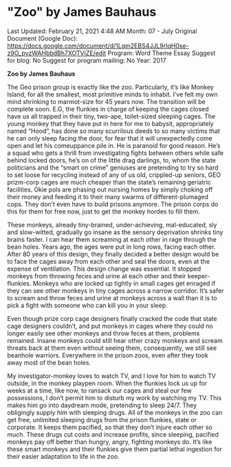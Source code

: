 # "Zoo" by James Bauhaus

Last Updated: February 21, 2021 4:48 AM
Month: 07 - July
Original Document (Google Doc): https://docs.google.com/document/d/1Lqm2EBS4JJL9rIqH0se-z9O_pyzWAHbbdBh7XOTViZE/edit
Program: Word Theme Essay
Suggest for blog: No
Suggest for program mailing: No
Year: 2017

**Zoo by James Bauhaus**

The Geo prison group is exactly like the zoo. Particularly, it’s like Monkey Island, for all the smallest, most primitive minds to inhabit. I’ve felt my own mind shrinking to marmot-size for 45 years now. The transition will be complete soon. E.G, the flunkies in charge of keeping the cages closed have us all trapped in their tiny, two-ape, toilet-sized sleeping cages. The young monkey that they have put in here for me to babysit, appropriately named “Hood”, has done so many scurrilous deeds to so many victims that he can only sleep facing the door, for fear that it will unexpectedly come open and let his comeuppance pile in. He is paranoid for good reason. He’s a squad who gets a thrill from investigating fights between others while safe behind locked doors, he’s on of the little drag darlings, to, whom the state politicians and the “smart on crime” geniuses are pretending to try so hard to set loose for recycling instead of any of us old, crippled-up seniors, GEO prizm-corp cages are much cheaper than the state’s remaining geriatric facilities. Okie pols are phasing out nursing homes by simply choking off their money and feeding it to their many swarms of different-plumaged cops. They don’t even have to build prisons anymore. The prison corps do this for them for free now, just to get the monkey hordes to fill them.

These monkeys, already tiny-brained, under-achieving, mal-educated, sly and slow-witted, gradually go insane as the sensory deprivation shrinks tiny brains faster. I can hear them screaming at each other in rage through the bean holes. Years ago, the ages were put in long rows, facing each other. After 80 years of this design, they finally decided a better design would be to face the cages away from each other and seal the doors, even at the expense of ventilation. This design change was essential. It stopped monkeys from throwing feces and urine at each other and their keeper-flunkies. Monkeys who are locked up tightly in small cages get enraged if they can see other monkeys in tiny cages across a narrow corridor. It’s safer to scream and throw feces and urine at monkeys across a wall than it is to pick a fight with someone who can kill you in your sleep.

Even though prize corp cage designers finally cracked the code that state cage designers couldn’t, and put monkeys in cages where they could no longer easily see other monkeys and throw feces at them, problems remained. Insane monkeys could still hear other crazy monkeys and scream threats back at them even without seeing them, consequently, we still see beanhole warriors. Everywhere in the prison zoos, even after they took away most of the bean holes.

My investigator-monkey loves to watch TV, and I love for him to watch TV outside, in the monkey playpen room. When the flunkies lock us up for weeks at a time, like now, to ransack our cages and steal our few possessions, I don’t permit him to disturb my work by watching my TV. This makes him go into daydream mode, pretending to sleep 24/7. They obligingly supply him with sleeping drugs. All of the monkeys in the zoo can get free, unlimited sleeping drugs from the prison flunkies, state or corporate. It keeps them pacified, so that they don’t injure each other so much. These drugs cut costs and increase profits, since sleeping, pacified monkeys pay off better than hungry, angry, fighting monkeys do. It’s like these smart monkeys and their flunkies give them partial lethal ingestion for their easier adaptation to life in the zoo.